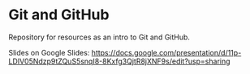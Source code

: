 # Git and GitHub

Repository for resources as an intro to Git and GitHub.

Slides on Google Slides: https://docs.google.com/presentation/d/11p-LDIV05Ndzp9tZQuS5snqI8-8Kxfg3QjtR8jXNF9s/edit?usp=sharing

